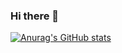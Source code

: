 ### Hi there 👋
[![Anurag's GitHub stats](https://github-readme-stats.vercel.app/api?username=juxqq&show_icons=true&theme=dracula)](https://github.com/anuraghazra/github-readme-stats)
<!--
**juxqq/juxqq** is a ✨ _special_ ✨ repository because its `README.md` (this file) appears on your GitHub profile.

Here are some ideas to get you started:

- 🔭 I’m currently working on ...
- 🌱 I’m currently learning ...
- 👯 I’m looking to collaborate on ...
- 🤔 I’m looking for help with ...
- 💬 Ask me about ...
- 📫 How to reach me: ...
- 😄 Pronouns: ...
- ⚡ Fun fact: ...
-->
